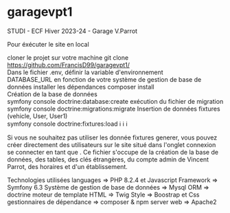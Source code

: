 # garagevpt1

STUDI - ECF Hiver 2023-24  - Garage V.Parrot

Pour éxécuter le site en local



cloner le projet sur votre machine
git clone https://github.com/FrancisD99/garagevpt1/<br>
Dans le fichier .env, définir la variable d'environnement<br> DATABASE_URL en fonction de votre système de gestion de base de données
installer les dépendances
composer install<br>
Création de la base de données<br>
symfony console doctrine:database:create
exécution du fichier de migration
symfony console doctrine:migrations:migrate
Insertion de données fixtures (vehicle, User, User1)<br>
symfony console doctrine:fixtures:load
ℹ️ ℹ️ ℹ️




Si vous ne souhaitez pas utiliser les donnée fixtures generer, vous pouvez créer directement des utilisateurs sur le site situé dans l'onglet connexion se connecter en tant que . Ce fichier s'occupe de la création de la base de données, des tables, des clés étrangères, du compte admin de Vincent Parrot, des horaires et d'un établissement.





Technologies utilisées
languages => PHP 8.2.4 et Javascript
Framework => Symfony 6.3
Système de gestion de base de données => Mysql
ORM => doctrine
moteur de template HTML => Twig
Style => Boostrap et Css
gestionnaires de dépendance => composer & npm
server web => Apache2
